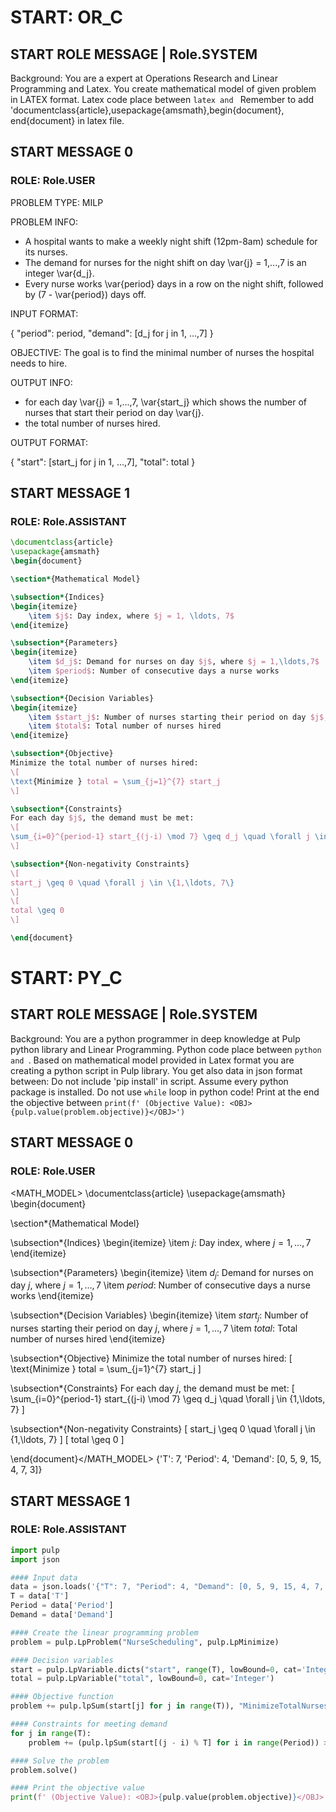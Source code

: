 # START: OR_C 
## START ROLE MESSAGE | Role.SYSTEM 
Background: You are a expert at Operations Research and Linear Programming and Latex. You create mathematical model of given problem in LATEX format. Latex code place between ```latex and ``` Remember to add 'documentclass{article},usepackage{amsmath},begin{document}, end{document} in latex file. 
## START MESSAGE 0 
### ROLE: Role.USER
<DESCRIPTION>
PROBLEM TYPE: MILP

PROBLEM INFO: 
- A hospital wants to make a weekly night shift (12pm-8am) schedule for its nurses. 
- The demand for nurses for the night shift on day \var{j} = 1,...,7 is an integer \var{d_j}. 
- Every nurse works \var{period} days in a row on the night shift, followed by (7 - \var{period}) days off.


INPUT FORMAT: 

{
    "period": period,
    "demand": [d_j for j in 1, ...,7]
}

OBJECTIVE: The goal is to find the minimal number of nurses the hospital needs to hire. 

OUTPUT INFO: 

- for each day \var{j} = 1,...,7, \var{start_j} which shows the number of nurses that start their period on day \var{j}.
- the total number of nurses hired.

OUTPUT FORMAT:

{
    "start": [start_j for j in 1, ...,7],
    "total": total
}


</DESCRIPTION>


## START MESSAGE 1 
### ROLE: Role.ASSISTANT
```latex
\documentclass{article}
\usepackage{amsmath}
\begin{document}

\section*{Mathematical Model}

\subsection*{Indices}
\begin{itemize}
    \item $j$: Day index, where $j = 1, \ldots, 7$
\end{itemize}

\subsection*{Parameters}
\begin{itemize}
    \item $d_j$: Demand for nurses on day $j$, where $j = 1,\ldots,7$
    \item $period$: Number of consecutive days a nurse works
\end{itemize}

\subsection*{Decision Variables}
\begin{itemize}
    \item $start_j$: Number of nurses starting their period on day $j$, where $j = 1, \ldots, 7$
    \item $total$: Total number of nurses hired
\end{itemize}

\subsection*{Objective}
Minimize the total number of nurses hired:
\[
\text{Minimize } total = \sum_{j=1}^{7} start_j
\]

\subsection*{Constraints}
For each day $j$, the demand must be met:
\[
\sum_{i=0}^{period-1} start_{(j-i) \mod 7} \geq d_j \quad \forall j \in \{1,\ldots, 7\}
\]

\subsection*{Non-negativity Constraints}
\[
start_j \geq 0 \quad \forall j \in \{1,\ldots, 7\}
\]
\[
total \geq 0
\]

\end{document}
```

# START: PY_C 
## START ROLE MESSAGE | Role.SYSTEM 
Background: You are a python programmer in deep knowledge at Pulp python library and Linear Programming. Python code place between ```python and ```. Based on mathematical model provided in Latex format you are creating a python script in Pulp library. You get also data in json format between: <DATA></DATA> Do not include 'pip install' in script. Assume every python package is installed. Do not use `while` loop in python code! Print at the end the objective between <OBJ></OBJ> `print(f' (Objective Value): <OBJ>{pulp.value(problem.objective)}</OBJ>')` 
## START MESSAGE 0 
### ROLE: Role.USER
<MATH_MODEL>
\documentclass{article}
\usepackage{amsmath}
\begin{document}

\section*{Mathematical Model}

\subsection*{Indices}
\begin{itemize}
    \item $j$: Day index, where $j = 1, \ldots, 7$
\end{itemize}

\subsection*{Parameters}
\begin{itemize}
    \item $d_j$: Demand for nurses on day $j$, where $j = 1,\ldots,7$
    \item $period$: Number of consecutive days a nurse works
\end{itemize}

\subsection*{Decision Variables}
\begin{itemize}
    \item $start_j$: Number of nurses starting their period on day $j$, where $j = 1, \ldots, 7$
    \item $total$: Total number of nurses hired
\end{itemize}

\subsection*{Objective}
Minimize the total number of nurses hired:
\[
\text{Minimize } total = \sum_{j=1}^{7} start_j
\]

\subsection*{Constraints}
For each day $j$, the demand must be met:
\[
\sum_{i=0}^{period-1} start_{(j-i) \mod 7} \geq d_j \quad \forall j \in \{1,\ldots, 7\}
\]

\subsection*{Non-negativity Constraints}
\[
start_j \geq 0 \quad \forall j \in \{1,\ldots, 7\}
\]
\[
total \geq 0
\]

\end{document}</MATH_MODEL>
<DATA>
{'T': 7, 'Period': 4, 'Demand': [0, 5, 9, 15, 4, 7, 3]}</DATA>


## START MESSAGE 1 
### ROLE: Role.ASSISTANT
```python
import pulp
import json

#### Input data
data = json.loads('{"T": 7, "Period": 4, "Demand": [0, 5, 9, 15, 4, 7, 3]}')
T = data['T']
Period = data['Period']
Demand = data['Demand']

#### Create the linear programming problem
problem = pulp.LpProblem("NurseScheduling", pulp.LpMinimize)

#### Decision variables
start = pulp.LpVariable.dicts("start", range(T), lowBound=0, cat='Integer')
total = pulp.LpVariable("total", lowBound=0, cat='Integer')

#### Objective function
problem += pulp.lpSum(start[j] for j in range(T)), "MinimizeTotalNurses"

#### Constraints for meeting demand
for j in range(T):
    problem += (pulp.lpSum(start[(j - i) % T] for i in range(Period)) >= Demand[j], f"DemandConstraint_{j}")

#### Solve the problem
problem.solve()

#### Print the objective value
print(f' (Objective Value): <OBJ>{pulp.value(problem.objective)}</OBJ>')
```

